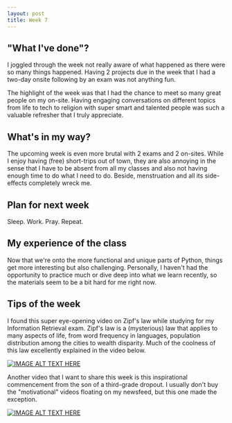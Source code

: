 ```yaml
---
layout: post
title: Week 7
---
```


"What I've done"? 
---

I joggled through the week not really aware of what happened as there were so many things happened. Having 2 projects due in the week that I had a two-day onsite following by an exam was not anything fun. 

The highlight of the week was that I had the chance to meet so many great people on my on-site. Having engaging conversations on different topics from life to tech to religion with super smart and talented people was such a valuable refresher that I truly appreciate. 

What's in my way?
---

The upcoming week is even more brutal with 2 exams and 2 on-sites. While I enjoy having (free) short-trips out of town, they are also annoying in the sense that I have to be absent from all my classes and also not having enough time to do what I need to do. Beside, menstruation and all its side-effects completely wreck me.

Plan for next week
---

Sleep. Work. Pray. Repeat.

My experience of the class
---

Now that we're onto the more functional and unique parts of Python, things get more interesting but also challenging. Personally, I haven't had the opportunity to practice much or dive deep into what we learn recently, so the materials seem to be a bit hard for me right now.

Tips of the week 
---
I found this super eye-opening video on Zipf's law while studying for my Information Retrieval exam. Zipf's law is a (mysterious) law that applies to many aspects of life, from word frequency in languages, population distribution among the cities to wealth disparity. Much of the coolness of this law excellently explained in the video below.

[![IMAGE ALT TEXT HERE](http://img.youtube.com/vi/fCn8zs912OE/0.jpg)](http://www.youtube.com/watch?v=fCn8zs912OE)

Another video that I want to share this week is this inspirational commencement from the son of a third-grade dropout. I usually don't buy the "motivational" videos floating on my newsfeed, but this one made the exception.

[![IMAGE ALT TEXT HERE](http://img.youtube.com/vi/Bg_Q7KYWG1g/0.jpg)](http://www.youtube.com/watch?v=Bg_Q7KYWG1g)
